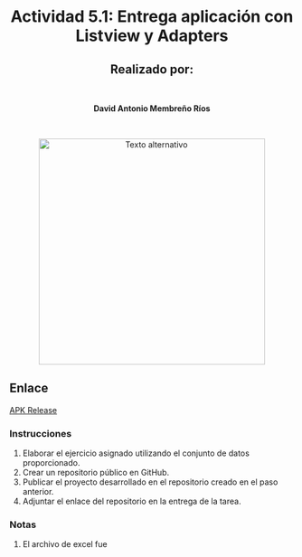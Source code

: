 <div align="center">

# Actividad 5.1: Entrega aplicación con Listview y Adapters

## Realizado por:

<br/>
<p><strong>David Antonio Membreño Ríos</strong></p>
<br/>

<p align="center">
  <img src="https://th.bing.com/th/id/OIP.wp7VLwfL8Z8gsOHP1J3i8wHaEn?rs=1&pid=ImgDetMain" alt="Texto alternativo" width="400">
</p>

</div>


## Enlace
[APK Release](https://github.com/david-mrios/ListView-App-Example//blob/main/app/release/app-release.apk)

### Instrucciones
1. Elaborar el ejercicio asignado utilizando el conjunto de datos proporcionado.
2. Crear un repositorio público en GitHub.
3. Publicar el proyecto desarrollado en el repositorio creado en el paso anterior.
4. Adjuntar el enlace del repositorio en la entrega de la tarea.

### Notas
1. El archivo de excel fue 
